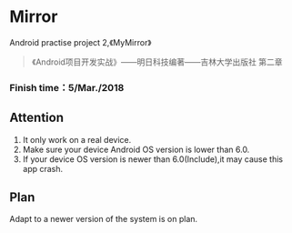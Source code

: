 # Mirror
Android practise project 2,《MyMirror》

> 《Android项目开发实战》——明日科技编著——吉林大学出版社 第二章

### Finish time：5/Mar./2018

## Attention
1. It only work on a real device.
2. Make sure your device Android OS version is lower than 6.0.
3. If your device OS version is newer than 6.0(Include),it may cause this app crash.

## Plan

Adapt to a newer version of the system is on plan.

